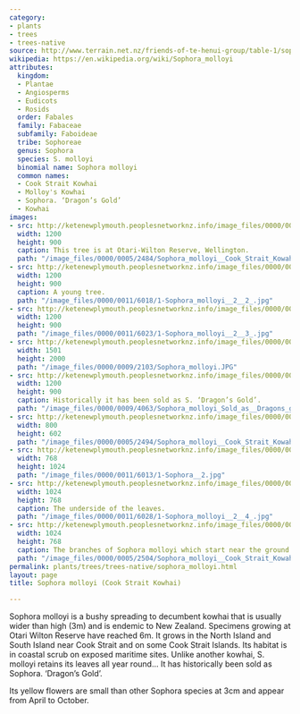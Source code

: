```yaml
---
category:
- plants
- trees
- trees-native
source: http://www.terrain.net.nz/friends-of-te-henui-group/table-1/sophora-molloyi-cook-strait-kowhai.html
wikipedia: https://en.wikipedia.org/wiki/Sophora_molloyi
attributes:
  kingdom:
  - Plantae
  - Angiosperms
  - Eudicots
  - Rosids
  order: Fabales
  family: Fabaceae
  subfamily: Faboideae
  tribe: Sophoreae
  genus: Sophora
  species: S. molloyi
  binomial name: Sophora molloyi
  common names:
  - Cook Strait Kowhai
  - Molloy's Kowhai
  - Sophora. ‘Dragon’s Gold’
  - Kowhai
images:
- src: http://ketenewplymouth.peoplesnetworknz.info/image_files/0000/0005/2484/Sophora_molloyi__Cook_Strait_Kowahi.JPG
  width: 1200
  height: 900
  caption: This tree is at Otari-Wilton Reserve, Wellington.
  path: "/image_files/0000/0005/2484/Sophora_molloyi__Cook_Strait_Kowahi.JPG"
- src: http://ketenewplymouth.peoplesnetworknz.info/image_files/0000/0011/6018/1-Sophora_molloyi__2__2_.jpg
  width: 1200
  height: 900
  caption: A young tree.
  path: "/image_files/0000/0011/6018/1-Sophora_molloyi__2__2_.jpg"
- src: http://ketenewplymouth.peoplesnetworknz.info/image_files/0000/0011/6023/1-Sophora_molloyi__2__3_.jpg
  width: 1200
  height: 900
  path: "/image_files/0000/0011/6023/1-Sophora_molloyi__2__3_.jpg"
- src: http://ketenewplymouth.peoplesnetworknz.info/image_files/0000/0009/2103/Sophora_molloyi.JPG
  width: 1501
  height: 2000
  path: "/image_files/0000/0009/2103/Sophora_molloyi.JPG"
- src: http://ketenewplymouth.peoplesnetworknz.info/image_files/0000/0009/4063/Sophora_molloyi_Sold_as__Dragons_gold..JPG
  width: 1200
  height: 900
  caption: Historically it has been sold as S. ‘Dragon’s Gold’.
  path: "/image_files/0000/0009/4063/Sophora_molloyi_Sold_as__Dragons_gold..JPG"
- src: http://ketenewplymouth.peoplesnetworknz.info/image_files/0000/0005/2494/Sophora_molloyi__Cook_Strait_Kowahi-002.JPG
  width: 800
  height: 602
  path: "/image_files/0000/0005/2494/Sophora_molloyi__Cook_Strait_Kowahi-002.JPG"
- src: http://ketenewplymouth.peoplesnetworknz.info/image_files/0000/0011/6013/1-Sophora__2.jpg
  width: 768
  height: 1024
  path: "/image_files/0000/0011/6013/1-Sophora__2.jpg"
- src: http://ketenewplymouth.peoplesnetworknz.info/image_files/0000/0011/6028/1-Sophora_molloyi__2__4_.jpg
  width: 1024
  height: 768
  caption: The underside of the leaves.
  path: "/image_files/0000/0011/6028/1-Sophora_molloyi__2__4_.jpg"
- src: http://ketenewplymouth.peoplesnetworknz.info/image_files/0000/0005/2504/Sophora_molloyi__Cook_Strait_Kowahi-004.JPG
  width: 1024
  height: 768
  caption: The branches of Sophora molloyi which start near the ground.
  path: "/image_files/0000/0005/2504/Sophora_molloyi__Cook_Strait_Kowahi-004.JPG"
permalink: plants/trees/trees-native/sophora_molloyi.html
layout: page
title: Sophora molloyi (Cook Strait Kowhai)

---
```

Sophora molloyi is a bushy spreading to decumbent kowhai that is usually wider than high (3m) and is endemic to New Zealand. Specimens growing at Otari Wilton Reserve have reached 6m. It grows in the North Island and South Island near Cook Strait and on some Cook Strait Islands. Its habitat is in coastal scrub on exposed maritime sites. Unlike another kowhai, S. molloyi retains its leaves all year round... It has historically been sold as Sophora. ‘Dragon’s Gold’.

Its yellow flowers are small than other Sophora species at 3cm and appear from April to October.
